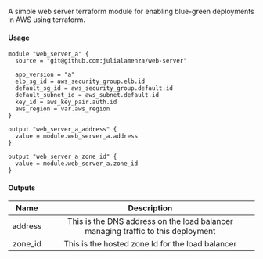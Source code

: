 A simple web server terraform module for enabling blue-green deployments in AWS using terraform.

#### Usage
```
module "web_server_a" {
  source = "git@github.com:julialamenza/web-server"

  app_version = "a"
  elb_sg_id = aws_security_group.elb.id
  default_sg_id = aws_security_group.default.id
  default_subnet_id = aws_subnet.default.id
  key_id = aws_key_pair.auth.id
  aws_region = var.aws_region
}

output "web_server_a_address" {
  value = module.web_server_a.address
}

output "web_server_a_zone_id" {
  value = module.web_server_a.zone_id
}

```


#### Outputs


| Name      | Description | 
|    :----:   |    :----:   |
| address      | This is the DNS address on the load balancer managing traffic to this deployment  |
| zone_id   | This is the hosted zone Id for the load balancer  |
